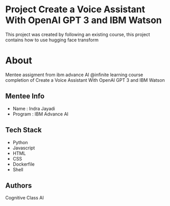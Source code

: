 # Project Create a Voice Assistant With OpenAI GPT 3 and IBM Watson
This project was created by following an existing course, this project contains how to use hugging face transform 

# About
Mentee assigment from ibm advance AI @infinite learning course completion of Create a Voice Assistant With OpenAI GPT 3 and IBM Watson

## Mentee Info 

- Name : Indra Jayadi
- Program : IBM Advance AI 

## Tech Stack
- Python
- Javascript
- HTML
- CSS
- Dockerfile
- Shell

## Authors

Cognitive Class AI

